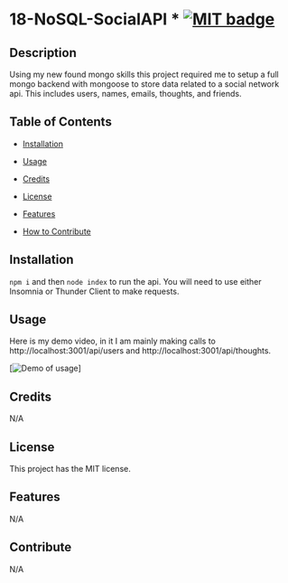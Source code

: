 # 18-NoSQL-SocialAPI * [![MIT badge](https://img.shields.io/badge/license-MIT-blue.svg "MIT badge")](https://choosealicense.com/licenses/mit/)

## Description

Using my new found mongo skills this project required me to setup a full mongo backend with mongoose to store data related to a social network api. This includes users, names, emails, thoughts, and friends.

## Table of Contents

* [Installation](#installation)

* [Usage](#usage)

* [Credits](#credits)

* [License](#license)

* [Features](#features)

* [How to Contribute](#contribute)

## Installation

`npm i` and then `node index` to run the api. You will need to use either Insomnia or Thunder Client to make requests.

## Usage

Here is my demo video, in it I am mainly making calls to http://localhost:3001/api/users and http://localhost:3001/api/thoughts.

[![Demo of usage](https://youtu.be/xYNdVIU07TE)]

## Credits

N/A

## License

This project has the MIT license.

## Features

N/A

## Contribute

N/A